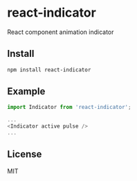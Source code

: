 # react-indicator
React component animation indicator

## Install

```bash
npm install react-indicator
```

## Example

```javascript
import Indicator from 'react-indicator';

...
<Indicator active pulse />
...

```

## License

MIT
